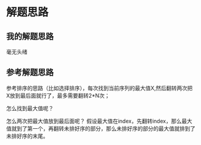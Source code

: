 # 解题思路

## 我的解题思路
毫无头绪


## 参考解题思路
参考排序的思路（比如选择排序），每次找到当前序列的最大值X,然后翻转两次把X放到最后面就行了，最多需要翻转2*N次；

怎么找到最大值呢？

怎么两次把最大值放到最后面呢？
假设最大值在index，先翻转index，那么最大值就到了第一个，再翻转未排好序的部分，那么未排好序的部分的最大值就排到了未排好序的末尾。


```java

```